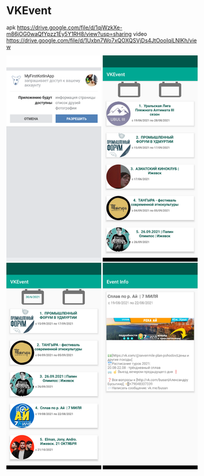 # VKEvent
apk https://drive.google.com/file/d/1qjWzkXe-m86jOG0waQfYpzz1Ey5Y1RH8/view?usp=sharing
video      https://drive.google.com/file/d/1Uxbn7Wo7xQOXQSVjDs4JtOooIqiLNIKh/view


<p align="center">
    <img src="https://raw.githubusercontent.com/Liyafar27/EventsVK/main/Screenshot_20210611-144710.png" width="250" alt="accessibility text">  
    <img src="https://raw.githubusercontent.com/Liyafar27/EventsVK/main/Screenshot_20210617-221918.png" width="250" alt="accessibility text">
     <img src="https://github.com/Liyafar27/EventsVK/blob/main/Screenshot_20210617-221933.png" width="250" alt="accessibility text">

  <img src="https://raw.githubusercontent.com/Liyafar27/EventsVK/main/Screenshot_20210617-222006.png" width="250" alt="accessibility text">



</p>
